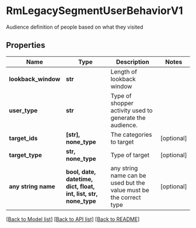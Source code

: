 # RmLegacySegmentUserBehaviorV1

Audience definition of people based on what they visited

## Properties
Name | Type | Description | Notes
------------ | ------------- | ------------- | -------------
**lookback_window** | **str** | Length of lookback window | 
**user_type** | **str** | Type of shopper activity used to generate the audience. | 
**target_ids** | **[str], none_type** | The categories to target | [optional] 
**target_type** | **str, none_type** | Type of target | [optional] 
**any string name** | **bool, date, datetime, dict, float, int, list, str, none_type** | any string name can be used but the value must be the correct type | [optional]

[[Back to Model list]](../README.md#documentation-for-models) [[Back to API list]](../README.md#documentation-for-api-endpoints) [[Back to README]](../README.md)


